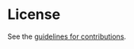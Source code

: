 # License

See the
[guidelines for contributions](https://github.com/roll-wg/dao-projection/blob/master/CONTRIBUTING.md).
